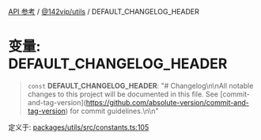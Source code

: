 [API 参考](../../../index.md) / [@142vip/utils](../index.md) / DEFAULT\_CHANGELOG\_HEADER

# 变量: DEFAULT\_CHANGELOG\_HEADER

> `const` **DEFAULT\_CHANGELOG\_HEADER**: "# Changelog\n\nAll notable changes to this project will be documented in this file. See \[commit-and-tag-version\](https://github.com/absolute-version/commit-and-tag-version) for commit guidelines.\n\n"

定义于: [packages/utils/src/constants.ts:105](https://github.com/142vip/core-x/blob/1eb80b292cacf818428b26e34edc36554f5c80fb/packages/utils/src/constants.ts#L105)
